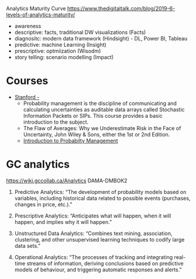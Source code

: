 

Analytics Maturity Curve
https://www.thedigitaltalk.com/blog/2019-6-levels-of-analytics-maturity/

- awareness
- descriptive: facts, traditional DW visualizations (Facts)
- diagnositc: modern data framework (Hindsight) - DL, Power BI, Tableau
- predictive: machine Learning (Insight)
- prescriptive: optmiization (Wisodm)
- story telling: scenario modelling (Impact)

# Courses
- [Stanford - ](https://online.stanford.edu/courses/soe-ycee0001-introduction-probability-management)
  - Probability management is the discipline of communicating and calculating uncertainties as auditable data arrays called Stochastic Information Packets or SIPs. This course provides a basic introduction to the subject.
  - The Flaw of Averages: Why we Underestimate Risk in the Face of Uncertainty, John Wiley & Sons, either the 1st or 2nd Edition.
  - [Introduction to Probabilty Management](https://www.edx.org/course/introduction-to-probability-management)

# GC analytics
https://wiki.gccollab.ca/Analytics
DAMA-DMBOK2
1. Predictive Analytics: “The development of probability models based on variables, including historical data related to possible events (purchases, changes in price, etc.).”

2. Prescriptive Analytics: “Anticipates what will happen, when it will happen, and implies why it will happen.”

3. Unstructured Data Analytics: “Combines text mining, association, clustering, and other unsupervised learning techniques to codify large data sets.”

4. Operational Analytics: “The processes of tracking and integrating real-time streams of information, deriving conclusions based on predictive models of behaviour, and triggering automatic responses and alerts.”
